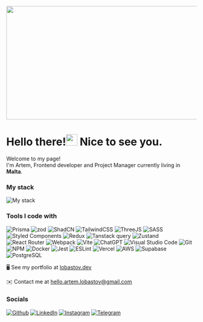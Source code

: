 <br clear="both">

<div align="center">
  <img height="300" width="600" src="https://user-images.githubusercontent.com/74038190/225813708-98b745f2-7d22-48cf-9150-083f1b00d6c9.gif"  />
</div>

<h1> Hello there!<img src="https://user-images.githubusercontent.com/18350557/176309783-0785949b-9127-417c-8b55-ab5a4333674e.gif" width="30"/> Nice to see you.</h1>

<p>Welcome to my page! </br> I'm Artem, Frontend developer and Project Manager currently living in <img src="https://cdn-icons-png.flaticon.com/512/197/197625.png" width="13"/> <b>Malta</b>. </p>


### My stack
![My stack](https://skillicons.dev/icons?i=nextjs,react,ts,js,css,html)

### Tools I code with
![Prisma](https://img.shields.io/badge/prisma-000850?style=for-the-badge&logo=prisma&logoColor=white)
![zod](https://img.shields.io/badge/zod-1946cf?style=for-the-badge&logo=zod&logoColor=white)
![ShadCN](https://img.shields.io/badge/shadcn/ui-000000?style=for-the-badge&logo=shadcn/ui&logoColor=white)
![TailwindCSS](https://img.shields.io/badge/tailwindcss-%2338B2AC.svg?style=for-the-badge&logo=tailwind-css&logoColor=white)
![ThreeJS](https://img.shields.io/badge/Three.js-000000?style=for-the-badge&logo=three.js&logoColor=white)
![SASS](https://img.shields.io/badge/SASS-hotpink.svg?style=for-the-badge&logo=SASS&logoColor=white)
![Styled Components](https://img.shields.io/badge/styled_components-d111bb?style=for-the-badge&logo=styled-components&logoColor=white)
![Redux](https://img.shields.io/badge/redux-%23593d88.svg?style=for-the-badge&logo=redux&logoColor=white)
![Tanstack query](https://img.shields.io/badge/react%20query-a93798?style=for-the-badge&logo=react%20query&logoColor=white)
![Zustand](https://img.shields.io/badge/zustand-%23593d88.svg?style=for-the-badge&logo=bear&logoColor=white)
![React Router](https://img.shields.io/badge/React_Router-CA4245?style=for-the-badge&logo=react-router&logoColor=white)
![Webpack](https://img.shields.io/badge/webpack-%238DD6F9.svg?style=for-the-badge&logo=webpack&logoColor=black)
![Vite](https://img.shields.io/badge/Vite-53014a?style=for-the-badge&logo=vite&logoColor=white)
![ChatGPT](https://img.shields.io/badge/chatGPT-74aa9c?style=for-the-badge&logo=openai&logoColor=white)
![Visual Studio Code](https://img.shields.io/badge/VSCode-0078D4?style=for-the-badge&logo=visual%20studio%20code&logoColor=white)
![Git](https://img.shields.io/badge/git-%23F05033.svg?style=for-the-badge&logo=git&logoColor=white)
![NPM](https://img.shields.io/badge/NPM-%23CB3837.svg?style=for-the-badge&logo=npm&logoColor=white)
![Docker](https://img.shields.io/badge/Docker-014e9c?style=for-the-badge&logo=docker&logoColor=white)
![Jest](https://img.shields.io/badge/-jest-%23C21325?style=for-the-badge&logo=jest&logoColor=white)
![ESLint](https://img.shields.io/badge/ESLint-4B3263?style=for-the-badge&logo=eslint&logoColor=white)
![Vercel](https://img.shields.io/badge/vercel-%23000000.svg?style=for-the-badge&logo=vercel&logoColor=white)
![AWS](https://img.shields.io/badge/AWS-221e2b?style=for-the-badge&logo=amazon&logoColor=white)
![Supabase](https://img.shields.io/badge/supabase-005c38?style=for-the-badge&logo=supabase&logoColor=white)
![PostgreSQL](https://img.shields.io/badge/PostgreSQL-3363c4?style=for-the-badge&logo=PostgreSQL&logoColor=white)

🖥️  See my portfolio at [lobastov.dev](http://lobastov.dev)

✉️  Contact me at [hello.artem.lobastov@gmail.com](mailto:hello.artem.lobastov@gmail.com)

### Socials
<p><a href="https://github.com/ArtemLobastov" target="_blank"><img alt="Github" src="https://img.shields.io/badge/GitHub-%2312100E.svg?&style=for-the-badge&logo=Github&logoColor=white" /></a>  
  <a href="https://www.linkedin.com/in/artem-lobastov" target="_blank"><img alt="LinkedIn" src="https://img.shields.io/badge/linkedin-%230077B5.svg?&style=for-the-badge&logo=linkedin&logoColor=white" /></a> 
  <a href="https://www.instagram.com/lobalobanana/" target="_blank"><img alt="Instagram" src="https://img.shields.io/badge/instagram-f87171?&style=for-the-badge&logo=instagram&logoColor=white" /></a>
  <a href="https://t.me/artemlobastov" target="_blank"><img alt="Telegram" src="https://img.shields.io/badge/telegram-%2312100E.svg?&style=for-the-badge&logo=telegram&logoColor=white" /></a>
 


